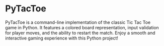 # PyTacToe
PyTacToe is a command-line implementation of the classic Tic Tac Toe game in Python. It features a colored board representation, input validation for player moves, and the ability to restart the match. Enjoy a smooth and interactive gaming experience with this Python project!
